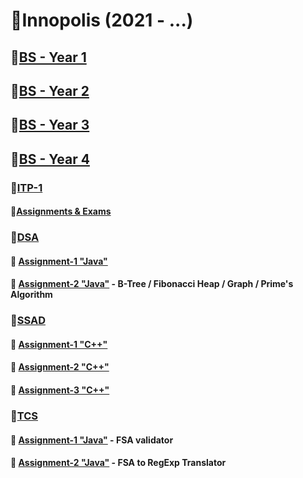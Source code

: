 # 📕Innopolis (2021 - ...)
## 📌[BS - Year 1](BS-Year1/)
## 📌[BS - Year 2](BS-Year2/)
## 📌[BS - Year 3](BS-Year3/)
## 📌[BS - Year 4](BS-Year4/)

### 📌[ITP-1](BS-Year1/ITP-1)
#### 📍[Assignments & Exams](BS-Year1/ITP-1/)
### 📌[DSA](BS-Year1/DSA)
#### 📍 [Assignment-1 "Java"](BS-Year1/DSA/Assignment-1)
#### 📍 [Assignment-2 "Java"](BS-Year1/DSA/Assignment-2) - B-Tree / Fibonacci Heap / Graph / Prime's Algorithm 
### 📌[SSAD](BS-Year1/SSAD)
#### 📍 [Assignment-1 "C++"](BS-Year1/SSAD/Assignment1)
#### 📍 [Assignment-2 "C++"](BS-Year1/SSAD/Assignment2)
#### 📍 [Assignment-3 "C++"](BS-Year1/SSAD/Assignment3)
### 📌[TCS](BS-Year1/TCS)
#### 📍 [Assignment-1 "Java"](BS-Year1/TCS/Assignment1) - FSA validator
#### 📍 [Assignment-2 "Java"](BS-Year1/TCS/Assignment2) - FSA to RegExp Translator
